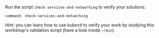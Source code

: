 
Run the script `check-services-and-networking` to verify your solutions.

```terminal:execute
command: check-services-and-networking
```

_Hint_: you can learn how to use _kubectl_ to verify your work by studying this workshop's validation script (have a look inside `~/bin`).
